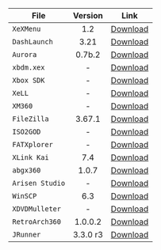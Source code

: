 | File            | Version  | Link                                                                                                          |
|-----------------|:--------:|---------------------------------------------------------------------------------------------------------------|
| `XeXMenu`       |   1.2    | [Download](https://mega.nz/#!9AlUmDZK!oykniipcx80kvuRxLaqY8NtPMJYKHW1ZYpqYfcAZsLA)                            |
| `DashLaunch`    |   3.21   | [Download](https://consolemods.org/wiki/images/2/28/Dash_launch_v3.21.zip)                                    |
| `Aurora`        |  0.7b.2  | [Download](http://phoenix.xboxunity.net/downloads/Aurora%200.7b.2%20-%20Release%20Package.rar)                |
| `xbdm.xex`      |    -     | [Download](https://consolemods.org/wiki/images/0/08/Xbdm.xex)                                                 | 
| `Xbox SDK`      |    -     | [Download](https://www.mediafire.com/file/l9786i9endh5w5e/XBOX360+SDK+21256.3.exe)                            |
| `XeLL`          |    -     | [Download](https://github.com/X360Tools/xell-reloaded)                                                        |
| `XM360`         |    -     | [Download](http://www.mediafire.com/file/biy6wz7hb17ve5z/xm360v2.0d.zip/file)                                 |
| `FileZilla`     |  3.67.1  | [Download](https://filezilla-project.org/)                                                                    |
| `ISO2GOD`       |    -     | [Download](https://github.com/r4dius/Iso2God)                                                                 |
| `FATXplorer`    |    -     | [Download](https://fatxplorer.eaton-works.com/download/)                                                      |
| `XLink Kai`     |   7.4    | [Download](https://www.teamxlink.co.uk/go?c=download)                                                         |
| `abgx360`       |  1.0.7   | [Download](https://abgx360.hadzz.com/download.php)                                                            |
| `Arisen Studio` |    -     | [Download](https://www.arisen.studio/)                                                                        |
| `WinSCP`        |   6.3    | [Download](https://winscp.net/eng/index.php)                                                                  |
| `XDVDMulleter`  |    -     | [Download](https://consolemods.org/wiki/images/4/4f/Xdvdmulleter_Beta_10.2_with_Stealth%2C_SS%2C_%26_Lyt.zip) |
| `RetroArch360`  | 1.0.0.2  | [Download](https://www.mediafire.com/file/o27nufror7iqas7/retroarch-360-v1.0.0.2.zip/file)                    |
| `JRunner`       | 3.3.0 r3 | [Download](https://github.com/Octal450/J-Runner-with-Extras/releases/tag/V3.3.0-r3)                           |